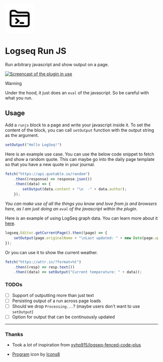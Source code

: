 ![Plugin Icon](./icon.png)

# Logseq Run JS

Run arbitrary javascript and show output on a page.

[![Screencast of the plugin in use](https://github.com/meain/logseq-plugin-runjs/assets/14259816/92d257e8-d99e-4742-ac73-d7d262473be5)](https://github.com/meain/logseq-plugin-runjs/assets/14259816/92d257e8-d99e-4742-ac73-d7d262473be5)

> [!WARNING]  
> Under the hood, it just does an `eval` of the javascript. So be careful with what you run.

## Usage

Add a `runjs` block to a page and write your javascript inside it. To
set the content of the block, you can call `setOutput` function with
the output string as the argument.

``` javascript
setOutput("Hello LogSeq!")
```

Here is an example use case. You can use the below code snippet to
fetch and show a random quote. This can maybe go into the daily page
template so that you have a new quote in your journal.

``` javascript
fetch("https://api.quotable.io/random")
    .then((response) => response.json())
    .then((data) => {
        setOutput(data.content + "\n  -" + data.author);
    });
```

*You can make use of all the things you know and love from js and
browsers here, as I am just doing an `eval` of the javascript within
the plugin.*

Here is an example of using LogSeq graph data. You can learn more
about it [here](https://plugins-doc.logseq.com/).

``` javascript
logseq.Editor.getCurrentPage().then((page) => {
    setOutput(page.originalName + "\nLast updated: " + new Date(page.updatedAt).toDateString());
});
```

Or you can use it to show the current weather.

``` javascript
fetch("https://wttr.in/?format=%t")
    .then((resp) => resp.text())
    .then((data) => setOutput("Current temperature: " + data));
```

### TODOs

- [ ] Support of outputting more than just text
- [ ] Persisting output of a run across page loads
- [ ] Should we drop `Processing...`? (maybe users don't want to use `setOutput`)
- [ ] Option for output that can be continuously updated

---

### Thanks

- Took a lot of inspiration from [xyhp915/logseq-fenced-code-plus](https://github.com/xyhp915/logseq-fenced-code-plus)

- <a target="_blank" href="https://icons8.com/icon/IRL1LOOrpdYO/program">Program</a> icon by <a target="_blank" href="https://icons8.com">Icons8</a>
